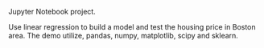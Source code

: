 Jupyter Notebook project.

Use linear regression to build a model and test the housing price in Boston area.
The demo utilize, pandas, numpy, matplotlib, scipy and sklearn. 
